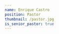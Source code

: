 ```yaml
---
name: Enrique Castro
position: Pastor
thumbnail: /pastor.jpg
is_senior_pastor: true
---
```



&nbsp;